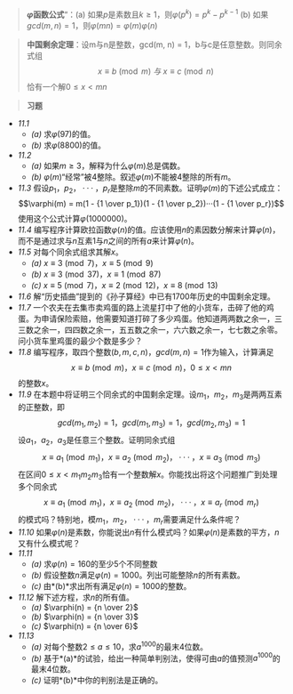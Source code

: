 >**$\varphi$函数公式**“：(a) 如果$p$是素数且$k \geq 1$，则$\varphi(p^k) = p^k - p^{k-1}$
>(b) 如果$gcd(m, n) = 1$，则$\varphi(mn) = \varphi(m)\varphi(n)$

>**中国剩余定理**：设m与n是整数，gcd(m, n) = 1，b与c是任意整数。则同余式组$$x \equiv b \pmod{m}\ 与 \ x \equiv c \pmod{n}$$恰有一个解$0 \leq x < mn$

>**习题**

- *11.1*
	- *(a)* 求$\varphi(97)$的值。
	- *(b)* 求$\varphi(8800)$的值。
- *11.2*
	- *(a)* 如果$m \geq 3$，解释为什么$\varphi(m)$总是偶数。
	- *(b)* $\varphi(m)$“经常”被$4$整除。叙述$\varphi(m)$不能被$4$整除的所有$m$。
- *11.3* 假设$p_1，p_2，···，p_r$是整除$m$的不同素数。证明$\varphi(m)$的下述公式成立：$$\varphi(m) = m(1 - {1 \over p_1})(1 - {1 \over p_2})···(1 - {1 \over p_r})$$使用这个公式计算$\varphi(1000000)$。
- *11.4* 编写程序计算欧拉函数$\varphi(n)$的值。应该使用$n$的素因数分解来计算$\varphi(n)$，而不是通过求与$n$互素$1$与$n$之间的所有$a$来计算$\varphi(n)$。
- *11.5* 对每个同余式组求其解$x$。
	- *(a)* $x \equiv 3 \pmod{7}$，$x \equiv 5 \pmod{9}$
	- *(b)* $x \equiv 3 \pmod{37}$，$x \equiv 1 \pmod{87}$
	- *(c)* $x \equiv 5 \pmod{7}$，$x \equiv 2 \pmod{12}$，$x \equiv 8 \pmod{13}$
- *11.6* 解“历史插曲”提到的《孙子算经》中已有1700年历史的中国剩余定理。
- *11.7* 一个农夫在去集市卖鸡蛋的路上流星打中了他的小货车，击碎了他的鸡蛋。为申请保险索赔，他需要知道打碎了多少鸡蛋。他知道两两数之余一，三三数之余一，四四数之余一，五五数之余一，六六数之余一，七七数之余零。问小货车里鸡蛋的最少个数是多少？
- *11.8* 编写程序，取四个整数$(b, m, c, n)$，$gcd(m, n) = 1$作为输入，计算满足$$x \equiv b \pmod{m}，x \equiv c \pmod{n}，0 \leq x < mn$$的整数$x$。
- *11.9* 在本题中将证明三个同余式的中国剩余定理。设$m_1，m_2，m_3$是两两互素的正整数，即$$gcd(m_1, m_2) = 1，gcd(m_1, m_3) = 1，gcd(m_2, m_3) = 1$$设$a_1，a_2，a_3$是任意三个整数。证明同余式组$$x \equiv a_1 \pmod{m_1}，x \equiv a_2 \pmod{m_2}，···，x \equiv a_3 \pmod{m_3}$$在区间$0 \leq x < m_1m_2m_3$恰有一个整数解$x$。你能找出将这个问题推广到处理多个同余式$$x \equiv a_1 \pmod{m_1}，x \equiv a_2 \pmod{m_2}，···，x \equiv a_r \pmod{m_r}$$的模式吗？特别地，模$m_1，m_2，···，m_r$需要满足什么条件呢？
- *11.10* 如果$\varphi(n)$是素数，你能说出$n$有什么模式吗？如果$\varphi(n)$是素数的平方，$n$又有什么模式呢？
- *11.11*
	- *(a)* 求$\varphi(n) = 160$的至少$5$个不同整数
	- *(b)* 假设整数$n$满足$\varphi(n) = 1000$。列出可能整除$n$的所有素数。
	- *(c)* 由*(b)*求出所有满足$\varphi(n) = 1000$的整数。
- *11.12* 解下述方程，求$n$的所有值。
	- *(a)* $\varphi(n) = {n \over 2}$
	- *(b)* $\varphi(n) = {n \over 3}$
	- *(c)* $\varphi(n) = {n \over 6}$
- *11.13*
	- *(a)* 对每个整数$2 \leq a \leq 10$，求$a^{1000}$的最末$4$位数。
	- *(b)* 基于*(a)*的试验，给出一种简单判别法，使得可由$a$的值预测$a^{1000}$的最末$4$位数。
	- *(c)* 证明*(b)*中你的判别法是正确的。